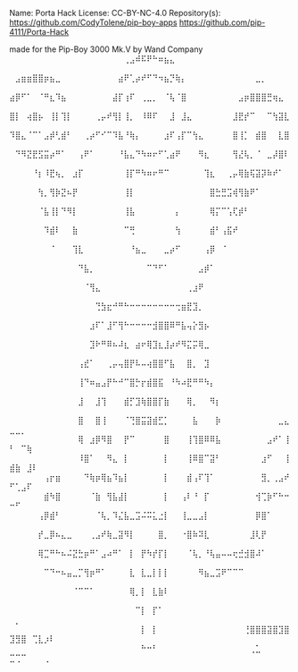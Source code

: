 Name: Porta Hack
License: CC-BY-NC-4.0
Repository(s):
https://github.com/CodyTolene/pip-boy-apps
https://github.com/pip-4111/Porta-Hack

made for the Pip-Boy 3000 Mk.V by Wand Company
⠀⠀⠀⠀⠀⠀⠀⠀⠀⠀⠀⠀⠀⠀⠀⠀⠀⠀⠀⠀⢀⣠⠾⠯⠟⠓⠶⣦⣄⠀⠀⠀⠀⠀⠀⠀⠀⠀⠀⠀⠀⠀⠀⠀⠀⠀⠀⠀⠀⠀⠀⠀⠀⠀⠀⠀⠀
⠀⣠⣶⣶⣿⣿⡶⣦⣀⠀⠀⠀⠀⠀⠀⠀⠀⠀⠀⣴⠟⢁⡴⠞⠋⠙⠲⣦⡙⢷⡄⠀⠀⠀⠀⠀⠀⠀⠀⠀⠀⠀⠀⣀⡀⠀⠀⠀⠀⠀⠀⠀⠀⠀⠀⠀⠀
⣴⡿⠋⠁⠀⠈⠛⣆⠹⣦⠀⠀⠀⠀⠀⠀⠀⠀⣼⡏⢰⠏⠀⢀⣀⡀⠀⠈⢧⠈⣿⠀⠀⠀⠀⠀⠀⠀⠀⠀⣠⡶⣿⣿⣿⣛⢶⣄⠀⠀⠀⠀⠀⠀⠀⠀⠀
⣿⡇⠀⢴⣿⡦⠀⢸⡇⢹⡇⠀⠀⠀⠀⢀⡤⠞⢻⡇⢸⡀⠀⠸⠿⠏⠀⠀⣸⠀⣸⣄⠀⠀⠀⠀⠀⠀⠀⣸⣟⡞⠉⠀⠀⠉⢳⣽⣇⠀⠀⠀⠀⠀⠀⠀⠀
⠹⣿⣄⠈⠉⠁⣠⡾⢃⣾⠃⠀⠀⢀⡴⠋⠊⠉⠹⣧⠘⢷⡄⠀⠀⠀⠀⣰⠏⢠⡏⠉⢳⣄⠀⠀⠀⠀⠀⣿⢸⡁⠀⣾⣿⠀⠀⣇⣿⠀⠀⠀⠀⠀⠀⠀⠀
⠀⠙⠻⣝⣟⣫⣭⡴⠛⠁⠀⠀⢠⠟⠁⠀⠀⠀⠀⠘⣧⣄⠙⠳⠶⠖⠋⢁⣴⠟⠀⠀⠀⠻⣆⠀⠀⠀⠀⢻⣜⢧⡀⠈⠀⣀⡼⣿⠇⠀⠀⠀⠀⠀⠀⠀⠀
⠀⠀⠀⠀⠘⡆⠸⣟⢦⡀⠀⣰⡏⠀⠀⠀⠀⠀⠀⠀⢸⡏⠛⠳⠶⠖⠛⠉⠀⠀⠀⠀⠀⠀⢹⣆⠀⠀⢀⡤⢿⣷⢯⣽⡽⠷⠞⠁⠀⠀⠀⠀⠀⠀⠀⠀⠀
⠀⠀⠀⠀⠀⢳⡀⢻⡷⣝⠦⡟⠀⠀⠀⠀⠀⠀⠀⠀⢸⡇⠀⠀⠀⠀⠀⠀⠀⠀⠀⠀⠀⠀⠀⣿⣓⣛⣩⢾⢻⣷⠟⠁⠀⠀⠀⠀⠀⠀⠀⠀⠀⠀⠀⠀⠀
⠀⠀⠀⠀⠀⠈⣧⢸⡇⠙⠻⡇⠀⠀⠀⠀⠀⠀⠀⠀⢸⣧⠀⠀⠀⠀⠀⠀⠀⡄⠀⠀⠀⠀⠀⢿⡍⠉⢡⢏⡾⠃⠀⠀⠀⠀⠀⠀⠀⠀⠀⠀⠀⠀⠀⠀⠀
⠀⠀⠀⠀⠀⠀⠹⣾⠇⠀⠀⣷⠀⠀⠀⠀⠀⠀⠀⠀⠉⢛⠀⠀⠀⠀⠀⠀⠀⢳⠀⠀⠀⠀⠀⣾⠃⢠⣯⠞⠀⠀⠀⠀⠀⠀⠀⠀⠀⠀⠀⠀⠀⠀⠀⠀⠀
⠀⠀⠀⠀⠀⠀⠀⠈⠀⠀⠀⢹⣇⠀⠀⠀⠀⠀⠀⠀⠀⠘⣦⣀⠀⠀⠀⣀⡴⠋⠀⠀⠀⠀⢠⡿⠀⠈⠀⠀⠀⠀⠀⠀⠀⠀⠀⠀⠀⠀⠀⠀⠀⠀⠀⠀⠀
⠀⠀⠀⠀⠀⠀⠀⠀⠀⠀⠀⠀⠙⣧⡀⠀⠀⠀⠀⠀⠀⠀⠀⠀⠉⠙⠋⠁⠀⠀⠀⠀⠀⣠⡾⠁⠀⠀⠀⠀⠀⠀⠀⠀⠀⠀⠀⠀⠀⠀⠀⠀⠀⠀⠀⠀⠀
⠀⠀⠀⠀⠀⠀⠀⠀⠀⠀⠀⠀⠀⠈⢻⣄⠀⠀⠀⠀⠀⠀⠀⠀⠀⠀⠀⠀⠀⠀⠀⢀⣰⠟⠀⠀⠀⠀⠀⠀⠀⠀⠀⠀⠀⠀⠀⠀⠀⠀⠀⠀⠀⠀⠀⠀⠀
⠀⠀⠀⠀⠀⠀⠀⠀⠀⠀⠀⠀⠀⠀⠀⢙⣳⣖⠚⠛⠓⠒⠒⠒⠒⠒⠒⠒⠒⢒⣶⣟⣹⡀⠀⠀⠀⠀⠀⠀⠀⠀⠀⠀⠀⠀⠀⠀⠀⠀⠀⠀⠀⠀⠀⠀⠀
⠀⠀⠀⠀⠀⠀⠀⠀⠀⠀⠀⠀⠀⠀⣰⠏⠁⣸⠋⢻⠓⠒⠒⠒⠒⣺⣿⣿⠿⠛⣧⢤⡕⣻⡦⠀⠀⠀⠀⠀⠀⠀⠀⠀⠀⠀⠀⠀⠀⠀⠀⠀⠀⠀⠀⠀⠀
⠀⠀⠀⠀⠀⠀⠀⠀⠀⠀⠀⠀⠀⠀⣹⠗⠛⠿⠦⠼⣆⠀⣴⠖⢿⣹⣆⣸⡴⠞⠻⣍⡭⢿⣀⠀⠀⠀⠀⠀⠀⠀⠀⠀⠀⠀⠀⠀⠀⠀⠀⠀⠀⠀⠀⠀⠀
⠀⠀⠀⠀⠀⠀⠀⠀⠀⠀⠀⠀⢠⣞⠁⠀⠀⢀⡤⢤⣿⡟⠧⠤⢴⣿⣿⠋⣧⠀⠀⣿⡀⠀⣹⠀⠀⠀⠀⠀⠀⠀⠀⠀⠀⠀⠀⠀⠀⠀⠀⠀⠀⠀⠀⠀⠀
⠀⠀⠀⠀⠀⠀⠀⠀⠀⠀⠀⠀⢸⠙⠶⣤⣠⡟⠓⠚⠉⣿⡓⡖⣾⣿⣯⠀⠘⠳⠴⣟⠛⠛⠳⡄⠀⠀⠀⠀⠀⠀⠀⠀⠀⠀⠀⠀⠀⠀⠀⠀⠀⠀⠀⠀⠀
⠀⠀⠀⠀⠀⠀⠀⠀⠀⠀⠀⠀⣸⠀⠀⣸⢹⠀⠀⠀⣾⡋⣹⢷⣿⣿⡏⣷⠀⠀⠀⢿⡀⠀⠀⠻⡆⠀⠀⠀⠀⠀⠀⠀⠀⠀⠀⠀⠀⠀⠀⠀⠀⠀⠀⠀⠀
⠀⠀⠀⠀⠀⠀⠀⠀⠀⠀⠀⠀⣿⠀⠀⣿⢸⠀⠀⠀⠈⢙⣿⣭⣽⣾⣋⡁⠀⠀⠀⠀⣧⠀⠀⠀⡷⠀⠀⠀⠀⠀⠀⠀⠀⠀⠀⣀⣄⣀⣀⡀⠀⠀⠀⠀⠀
⠀⠀⠀⠀⠀⠀⠀⠀⠀⠀⠀⠀⢿⠀⣰⡿⠻⣿⠀⠀⡟⠉⠀⠀⠀⠀⠀⣿⠀⠀⠀⢸⢹⣿⠿⠿⣧⠀⠀⠀⠀⠀⠀⠀⠀⣠⠞⠁⢸⠃⠀⠉⢷⠀⠀⠀⠀
⠀⠀⠀⠀⠀⠀⠀⠀⠀⠀⠀⠀⠸⣿⠁⠀⠀⠻⣄⠀⡇⠀⠀⠀⠀⠀⠀⡇⠀⠀⠀⢸⠿⣿⠉⣽⠃⠀⠀⠀⠀⠀⠀⠀⣰⠋⠀⠀⢸⣾⣷⠀⣸⠇⠀⠀⠀
⠀⠀⠀⠀⠀⠀⢠⡖⣶⠀⠀⠀⠀⠙⢷⡶⢿⣦⠹⣦⡇⠀⠀⠀⠀⠀⠀⡇⠀⠀⠀⣾⢠⠏⢹⠁⠀⠀⠀⠀⠀⠀⠀⠀⣻⡀⢀⣠⠞⠋⢁⣠⠏⠀⠀⠀⠀
⠀⠀⠀⠀⠀⠀⣾⠳⣿⠀⠀⠀⠀⠀⠈⣷⠀⢻⣧⣼⡇⠀⠀⠀⠀⠀⠀⡇⠀⠀⢠⠇⠘⠀⡏⠀⠀⠀⠀⠀⠀⠀⠀⢺⢉⡷⠋⠓⠒⠒⠋⠀⠀⠀⠀⠀⠀
⠀⠀⠀⠀⠀⢠⡿⣾⠃⠀⠀⠀⠀⠀⠀⠈⢧⡀⠹⣌⣧⣀⣩⠬⠭⣅⣐⡇⠀⠀⢸⣀⣀⣠⡇⠀⠀⠀⠀⠀⠀⠀⠀⡿⣿⠁⠀⠀⠀⠀⠀⠀⠀⠀⠀⠀⠀
⠀⠀⠀⠀⠀⡞⣀⡿⠦⣄⣀⠀⠀⠀⢀⣠⠞⢷⣀⣽⠻⡇⠀⠀⠀⠀⣿⡀⠀⠀⠐⣿⠷⠽⣇⠀⠀⠀⠀⠀⠀⠀⣸⢇⡟⠀⠀⠀⠀⠀⠀⠀⠀⠀⠀⠀⠀
⠀⠀⠀⠀⠀⢿⣉⠛⠓⠦⠬⣝⣓⡶⠛⠁⣠⠴⠛⠁⠀⡇⠀⡟⠳⡞⡏⡇⠀⠀⠀⠈⢧⡀⠘⢧⣤⠤⠤⢖⣚⣺⣿⠼⠁⠀⠀⠀⠀⠀⠀⠀⠀⠀⠀⠀⠀
⠀⠀⠀⠀⠀⠀⠉⠙⠒⠦⣤⣀⡉⢻⡶⠛⠁⠀⠀⠀⠀⣇⠀⣇⣀⡇⡇⡇⠀⠀⠀⠀⠀⠻⣦⣀⣩⠟⠉⠉⠉⠀⠀⠀⠀⠀⠀⠀⠀⠀⠀⠀⠀⠀⠀⠀⠀
⠀⠀⠀⠀⠀⠀⠀⠀⠀⠀⠀⠈⠉⠉⠁⠀⠀⠀⠀⠀⠀⢿⡀⡇⠀⣇⣷⠇⠀⠀⠀⠀⠀⠀⠀⠀⠀⠀⠀⠀⠀⠀⠀⠀⠀⠀⠀⠀⠀⠀⠀⠀⠀⠀⠀⠀⠀
⠀⠀⠀⠀⠀⠀⠀⠀⠀⠀⠀⠀⠀⠀⠀⠀⠀⠀⠀⠀⠀⠀⠉⡇⠀⡏⠁⠀⠀⠀⠀⠀⠀⠀⠀⠀⠀⠀⠀⠀⠀⠀⠀⠀⠀⠀⠀⠀⠀⠀⡀⠀⠀⠀⠀⠀⠀
⠀⠀⠀⠀⠀⠀⠀⠀⠀⠀⠀⠀⠀⠀⠀⠀⠀⠀⠀⠀⠀⠀⠀⡇⠀⡇⠀⠀⠀⠀⠀⠀⠀⠀⠀⠀⠀⠀⠀⠀⠀⢘⣿⣿⣿⣽⣿⣹⣿⣹⣻⣿⠀⢉⣇⡰⠇
⠀⠀⠀⠀⠀⠀⠀⠀⠀⠀⠀⠀⠀⠀⠀⠀⠀⠀⠀⠀⠀⠀⠀⠓⠒⠃⠀⠀⠀⠀⠀⠀⠀⠀⠀⠀⠀⠀⠀⠀⠀⠀⢀⣁⠀⠀⠀⠀⠀⣉⢉⠉⠀⠀⠀⢀⠀

